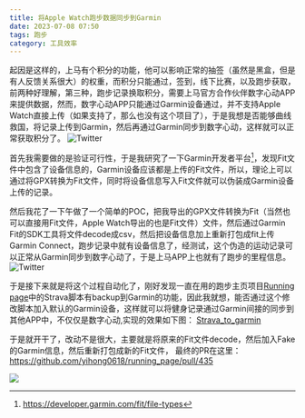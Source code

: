 ```yaml
---
title: 将Apple Watch跑步数据同步到Garmin
date: 2023-07-08 07:50
tags: 跑步
category: 工具效率
---
```


起因是这样的，上马有个积分的功能，他可以影响正常的抽签（虽然是黑盒，但是有人反馈关系很大）的权重，而积分只能通过，签到，线下比赛，以及跑步获取，前两种好理解，第三种，跑步记录换取积分，需要上马官方合作伙伴数字心动APP来提供数据，然而，数字心动APP只能通过Garmin设备通过，并不支持Apple Watch直接上传（如果支持了，那么也没有这个项目了），于是我想是否能够曲线救国，将记录上传到Garmin，然后再通过Garmin同步到数字心动，这样就可以正常获取积分了。
![Twitter](https://cdn.jsdelivr.net/gh/zhaohongxuan/picgo@master/202311152208371.png)

首先我需要做的是验证可行性，于是我研究了一下Garmin开发者平台[^1]，发现Fit文件中包含了设备信息的，Garmin设备应该都是上传的Fit文件，所以，理论上可以通过将GPX转换为Fit文件，同时将设备信息写入Fit文件就可以伪装成Garmin设备上传的记录。

<!-- more-->

然后我花了一下午做了一个简单的POC，把我导出的GPX文件转换为Fit（当然也可以直接用Fit文件，Apple Watch导出的也是Fit文件）文件，然后通过Garmin Fit的SDK工具将文件decode成csv，然后把设备信息加上重新打包成fit上传Garmin Connect，跑步记录中就有设备信息了，经测试，这个伪造的运动记录可以正常从Garmin同步到数字心动了，于是上马APP上也就有了跑步的里程信息。
![Twitter](https://cdn.jsdelivr.net/gh/zhaohongxuan/picgo@master/202311152210877.png)

于是接下来就是将这个过程自动化了，刚好发现一直在用的跑步主页项目[Running page](https://github.com/yihong0618/running_page)中的Strava脚本有backup到Garmin的功能，因此我就想，能否通过这个修改脚本加入默认的Garmin设备，这样就可以将健身记录通过Garmin间接的同步到其他APP中，不仅仅是数字心动,实现的效果如下图：
[Strava_to_garmin](https://user-images.githubusercontent.com/8613196/250013264-ba668c5f-2dab-4405-b2d6-f0e49b4c99d4.png)

于是就开干了，改动不是很大，主要就是将原来的Fit文件decode，然后加入Fake的Garmin信息，然后重新打包成新的Fit文件， 最终的PR在这里：https://github.com/yihong0618/running_page/pull/435

![](https://cdn.jsdelivr.net/gh/zhaohongxuan/picgo@master/202311152217854.png)


[^1]:https://developer.garmin.com/fit/file-types